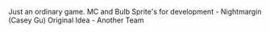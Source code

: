 Just an ordinary game.
MC and Bulb Sprite's for development - Nightmargin (Casey Gu)
Original Idea - Another Team
